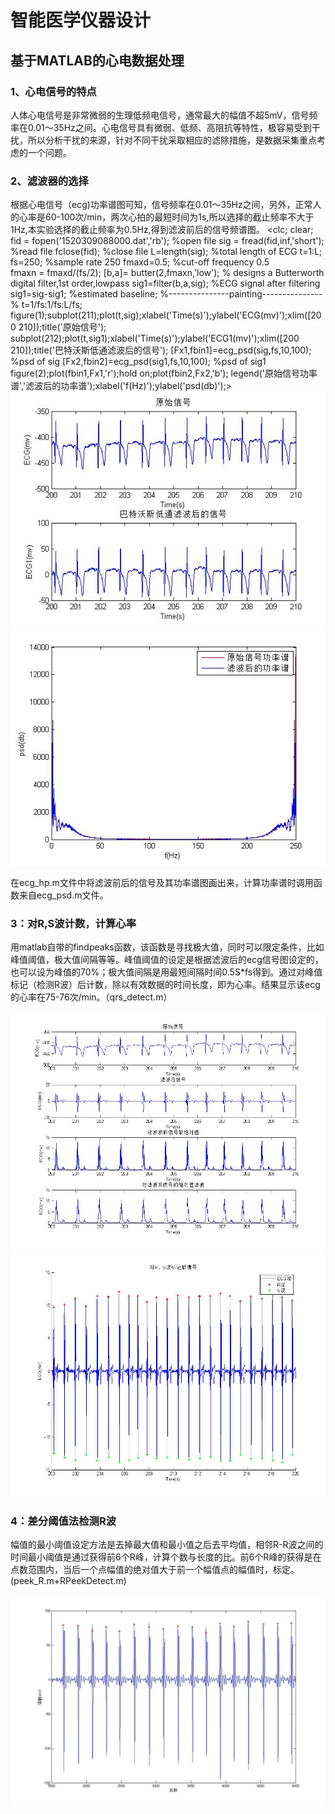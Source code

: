 # 智能医学仪器设计

## 基于MATLAB的心电数据处理

### 1、心电信号的特点

人体心电信号是非常微弱的生理低频电信号，通常最大的幅值不超5mV，信号频率在0.01～35Hz之间。心电信号具有微弱、低频、高阻抗等特性，极容易受到干扰，所以分析干扰的来源，针对不同干扰采取相应的滤除措施，是数据采集重点考虑的一个问题。

### 2、滤波器的选择

根据心电信号（ecg)功率谱图可知，信号频率在0.01～35Hz之间，另外，正常人的心率是60-100次/min，两次心拍的最短时间为1s,所以选择的截止频率不大于1Hz,本实验选择的截止频率为0.5Hz,得到滤波前后的信号频谱图。
</code>
        <clc;
	clear;
	fid = fopen('1520309088000.dat','rb'); %open file
	sig = fread(fid,inf,'short');  %read file
	fclose(fid);  %close file
	L=length(sig);  %total length of ECG
	t=1:L;
	fs=250;    %sample rate 250
	fmaxd=0.5;   %cut-off frequency 0.5   
	  fmaxn = fmaxd/(fs/2);
	  [b,a]= butter(2,fmaxn,'low');  % designs a Butterworth digital filter,1st order,lowpass
	sig1=filter(b,a,sig);   %ECG signal after filtering
	sig1=sig-sig1;  %estimated baseline;
	%---------------painting---------------%
	t=1/fs:1/fs:L/fs;
	figure(1);subplot(211);plot(t,sig);xlabel('Time(s)');ylabel('ECG(mv)');xlim([200 210]);title('原始信号');
	subplot(212);plot(t,sig1);xlabel('Time(s)');ylabel('ECG1(mv)');xlim([200 210]);title('巴特沃斯低通滤波后的信号');
	[Fx1,fbin1]=ecg_psd(sig,fs,10,100); %psd of sig
	[Fx2,fbin2]=ecg_psd(sig1,fs,10,100); %psd of sig1
	figure(2);plot(fbin1,Fx1,'r');hold on;plot(fbin2,Fx2,'b');
	legend('原始信号功率谱','滤波后的功率谱');xlabel('f(Hz)');ylabel('psd(db)');>
</pre>
![ecg_raw&hp](https://github.com/guangyubin/SmartHealth/blob/master/2018/students/S201815032/MATLAB%20Figure/ecg_raw%26hp.jpg)
![ecg_psd](https://github.com/guangyubin/SmartHealth/blob/master/2018/students/S201815032/MATLAB%20Figure/ecg_psd.jpg)


在ecg_hp.m文件中将滤波前后的信号及其功率谱图画出来，计算功率谱时调用函数来自ecg_psd.m文件。

### 3：对R,S波计数，计算心率

用matlab自带的findpeaks函数，该函数是寻找极大值，同时可以限定条件，比如峰值阈值，极大值间隔等等。峰值阈值的设定是根据滤波后的ecg信号图设定的，也可以设为峰值的70%；极大值间隔是用最短间隔时间0.5S*fs得到。通过对峰值标记（检测R波）后计数，除以有效数据的时间长度，即为心率。结果显示该ecg的心率在75-76次/min。（qrs_detect.m）

![ecg_abs](https://github.com/guangyubin/SmartHealth/blob/master/2018/students/S201815032/MATLAB%20Figure/ecg_abs.jpg)
![ecg_detect_RS](https://github.com/guangyubin/SmartHealth/blob/master/2018/students/S201815032/MATLAB%20Figure/ecg_detect_RS.jpg)

### 4：差分阈值法检测R波

幅值的最小阈值设定方法是去掉最大值和最小值之后去平均值，相邻R-R波之间的时间最小阈值是通过获得前6个R峰，计算个数与长度的比。前6个R峰的获得是在点数范围内，当后一个点幅值的绝对值大于前一个幅值点的幅值时，标定。(peek_R.m+RPeekDetect.m)

![Peek_R](https://github.com/guangyubin/SmartHealth/blob/master/2018/students/S201815032/MATLAB%20Figure/Peek_R.jpg)

